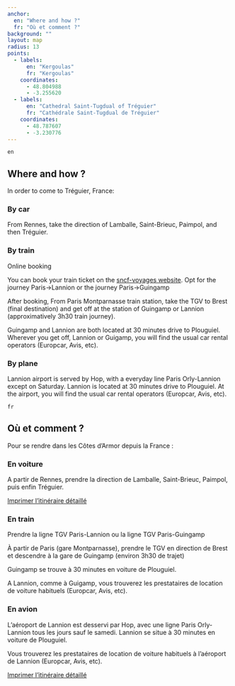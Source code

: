 ```yaml
---
anchor:
  en: "Where and how ?"
  fr: "Où et comment ?"
background: ""
layout: map
radius: 13
points:
  - labels:
      en: "Kergoulas"
      fr: "Kergoulas"
    coordinates:
      - 48.804988
      - -3.255620
  - labels:
      en: "Cathedral Saint-Tugdual of Tréguier"
      fr: "Cathédrale Saint-Tugdual de Tréguier"
    coordinates:
      - 48.787607
      - -3.230776
---
```

`en`

## Where and how ?

In order to come to Tréguier, France:

### By car

From Rennes, take the direction of Lamballe, Saint-Brieuc, Paimpol, and then Tréguier.

### By train

Online booking

You can book your train ticket on the [sncf-voyages website](https://uk.voyages-sncf.com/en/).
Opt for the journey Paris->Lannion or the journey Paris->Guingamp

After booking,
From Paris Montparnasse train station, take the TGV to Brest (final destination) and get off at the station of Guingamp or Lannion (approximatively 3h30 train journey).

Guingamp and Lannion are both located at 30 minutes drive to Plouguiel.
Wherever you get off, Lannion or Guigamp, you will find the usual car rental operators (Europcar, Avis, etc).

### By plane

Lannion airport is served by Hop, with a everyday line Paris Orly-Lannion except on Saturday.
Lannion is located at 30 minutes drive to Plouguiel.
At the airport, you will find the usual car rental operators (Europcar, Avis, etc).


`fr`

## Où et comment ?

Pour se rendre dans les Côtes d’Armor depuis la France :

### En voiture

A partir de Rennes, prendre la direction de Lamballe, Saint-Brieuc, Paimpol, puis enfin Tréguier.

[Imprimer l’itinéraire détaillé](/content/pour-venir-chez-nous.pdf)

### En train

Prendre la ligne TGV Paris-Lannion ou la ligne TGV Paris-Guingamp

À partir de Paris (gare Montparnasse), prendre le TGV en direction de Brest et descendre à la gare de Guingamp (environ 3h30 de trajet)

Guingamp se trouve à 30 minutes en voiture de Plouguiel.

A Lannion, comme à Guigamp, vous trouverez les prestataires de location de voiture habituels (Europcar, Avis, etc).

### En avion

L’aéroport de Lannion est desservi par Hop, avec une ligne Paris Orly-Lannion tous les jours sauf le samedi.
Lannion se situe à 30 minutes en voiture de Plouguiel.

Vous trouverez les prestataires de location de voiture habituels à l’aéroport de Lannion (Europcar, Avis, etc).

[Imprimer l’itinéraire détaillé](/content/pour-venir-chez-nous.pdf)

